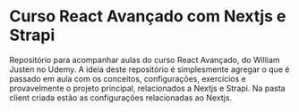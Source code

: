 # Curso React Avançado com Nextjs e Strapi
Repositório para acompanhar aulas do curso React Avançado, do William Justen no Udemy. A ideia deste repositório é simplesmente agregar o que é passado em aula com os conceitos, configurações, exercícios e provavelmente o projeto principal, relacionados a Nextjs e Strapi. Na pasta client criada estão as configurações relacionadas ao Nextjs.
